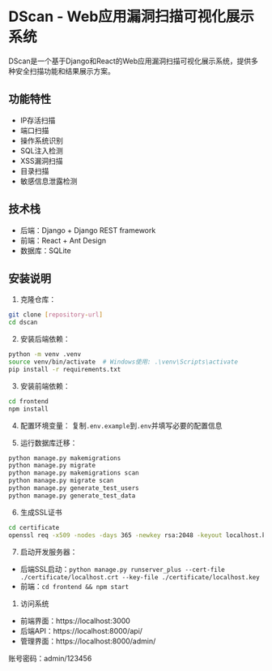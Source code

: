 # DScan - Web应用漏洞扫描可视化展示系统

DScan是一个基于Django和React的Web应用漏洞扫描可视化展示系统，提供多种安全扫描功能和结果展示方案。

## 功能特性

- IP存活扫描
- 端口扫描
- 操作系统识别
- SQL注入检测
- XSS漏洞扫描
- 目录扫描
- 敏感信息泄露检测

## 技术栈

- 后端：Django + Django REST framework
- 前端：React + Ant Design
- 数据库：SQLite

## 安装说明

1. 克隆仓库：
```bash
git clone [repository-url]
cd dscan
```

2. 安装后端依赖：
```bash
python -m venv .venv
source venv/bin/activate  # Windows使用: .\venv\Scripts\activate
pip install -r requirements.txt
```

3. 安装前端依赖：
```bash
cd frontend
npm install
```

4. 配置环境变量：
复制`.env.example`到`.env`并填写必要的配置信息

5. 运行数据库迁移：
```bash
python manage.py makemigrations
python manage.py migrate
python manage.py makemigrations scan
python manage.py migrate scan
python manage.py generate_test_users
python manage.py generate_test_data
```

6. 生成SSL证书

```bash
cd certificate
openssl req -x509 -nodes -days 365 -newkey rsa:2048 -keyout localhost.key -out localhost.crt
```

7. 启动开发服务器：
- 后端SSL启动：`python manage.py runserver_plus --cert-file ./certificate/localhost.crt --key-file ./certificate/localhost.key`
- 前端：`cd frontend && npm start`

1. 访问系统
- 前端界面：https://localhost:3000
- 后端API：https://localhost:8000/api/
- 管理界面：https://localhost:8000/admin/
  

账号密码：admin/123456
